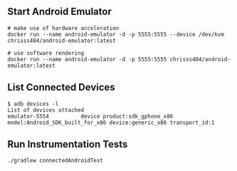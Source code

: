 
## Start Android Emulator

    # make use of hardware acceleration
    docker run --name android-emulator -d -p 5555:5555 --device /dev/kvm chrisss404/android-emulator:latest

    # use software rendering
    docker run --name android-emulator -d -p 5555:5555 chrisss404/android-emulator:latest


## List Connected Devices

    $ adb devices -l
    List of devices attached
    emulator-5554          device product:sdk_gphone_x86 model:Android_SDK_built_for_x86 device:generic_x86 transport_id:1


## Run Instrumentation Tests

    ./gradlew connectedAndroidTest

